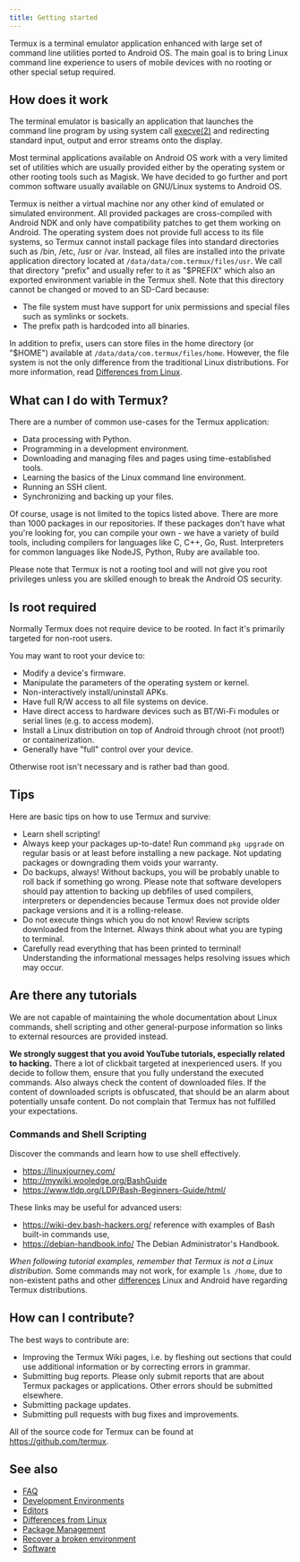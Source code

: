 ```yaml
---
title: Getting started
---
```


Termux is a terminal emulator application enhanced with large set of
command line utilities ported to Android OS. The main goal is to bring
Linux command line experience to users of mobile devices with no rooting
or other special setup required.

## How does it work

The terminal emulator is basically an application that launches the
command line program by using system call
[execve(2)](https://www.man7.org/linux/man-pages/man2/execve.2.html) and
redirecting standard input, output and error streams onto the display.

Most terminal applications available on Android OS work with a very
limited set of utilities which are usually provided either by the
operating system or other rooting tools such as Magisk. We have decided
to go further and port common software usually available on GNU/Linux
systems to Android OS.

Termux is neither a virtual machine nor any other kind of emulated or
simulated environment. All provided packages are cross-compiled with
Android NDK and only have compatibility patches to get them working on
Android. The operating system does not provide full access to its file
systems, so Termux cannot install package files into standard
directories such as /bin, /etc, /usr or /var. Instead, all files are
installed into the private application directory located at
`/data/data/com.termux/files/usr`. We call that directory "prefix"
and usually refer to it as "$PREFIX" which also an exported
environment variable in the Termux shell. Note that this directory
cannot be changed or moved to an SD-Card because:

- The file system must have support for unix permissions and special
  files such as symlinks or sockets.
- The prefix path is hardcoded into all binaries.

In addition to prefix, users can store files in the home directory (or
"$HOME") available at `/data/data/com.termux/files/home`. However, the
file system is not the only difference from the traditional Linux
distributions. For more information, read [Differences from Linux](
differences-from-linux).

## What can I do with Termux?

There are a number of common use-cases for the Termux application:

- Data processing with Python.
- Programming in a development environment.
- Downloading and managing files and pages using time-established
  tools.
- Learning the basics of the Linux command line environment.
- Running an SSH client.
- Synchronizing and backing up your files.

  
Of course, usage is not limited to the topics listed above. There are
more than 1000 packages in our repositories. If these packages don't
have what you're looking for, you can compile your own - we have a
variety of build tools, including compilers for languages like C, C++,
Go, Rust. Interpreters for common languages like NodeJS, Python, Ruby
are available too.

Please note that Termux is not a rooting tool and will not give you root
privileges unless you are skilled enough to break the Android OS
security.

## Is root required

Normally Termux does not require device to be rooted. In fact it's
primarily targeted for non-root users.

You may want to root your device to:

- Modify a device's firmware.
- Manipulate the parameters of the operating system or kernel.
- Non-interactively install/uninstall APKs.
- Have full R/W access to all file systems on device.
- Have direct access to hardware devices such as BT/Wi-Fi modules or
  serial lines (e.g. to access modem).
- Install a Linux distribution on top of Android through chroot (not
  proot!) or containerization.
- Generally have "full" control over your device.

  
Otherwise root isn't necessary and is rather bad than good.

## Tips

Here are basic tips on how to use Termux and survive:

- Learn shell scripting!
- Always keep your packages up-to-date! Run command `pkg upgrade` on
  regular basis or at least before installing a new package. Not
  updating packages or downgrading them voids your warranty.
- Do backups, always! Without backups, you will be probably unable to
  roll back if something go wrong. Please note that software
  developers should pay attention to backing up debfiles of used
  compilers, interpreters or dependencies because Termux does not
  provide older package versions and it is a rolling-release.
- Do not execute things which you do not know! Review scripts
  downloaded from the Internet. Always think about what you are typing
  to terminal.
- Carefully read everything that has been printed to terminal!
  Understanding the informational messages helps resolving issues
  which may occur.

## Are there any tutorials

We are not capable of maintaining the whole documentation about Linux
commands, shell scripting and other general-purpose information so links
to external resources are provided instead.

**We strongly suggest that you avoid YouTube tutorials, especially
related to hacking.** There a lot of clickbait targeted at inexperienced
users. If you decide to follow them, ensure that you fully understand
the executed commands. Also always check the content of downloaded
files. If the content of downloaded scripts is obfuscated, that should
be an alarm about potentially unsafe content. Do not complain that
Termux has not fulfilled your expectations.

### Commands and Shell Scripting

Discover the commands and learn how to use shell effectively.

- https://linuxjourney.com/
- http://mywiki.wooledge.org/BashGuide
- https://www.tldp.org/LDP/Bash-Beginners-Guide/html/

These links may be useful for advanced users:

- https://wiki-dev.bash-hackers.org/ reference with examples of Bash
  built-in commands use,
- https://debian-handbook.info/ The Debian Administrator's Handbook.

*When following tutorial examples, remember that Termux is not a Linux
distribution.* Some commands may not work, for example `ls /home`, due
to non-existent paths and other
[differences](differences-from-linux) Linux and Android have
regarding Termux distributions.

## How can I contribute?

The best ways to contribute are:

- Improving the Termux Wiki pages, i.e. by fleshing out sections that
  could use additional information or by correcting errors in grammar.
- Submitting bug reports. Please only submit reports that are about
  Termux packages or applications. Other errors should be submitted
  elsewhere.
- Submitting package updates.
- Submitting pull requests with bug fixes and improvements.

  
All of the source code for Termux can be found at
https://github.com/termux.

## See also

- [FAQ](faq)
- [Development Environments](development-environments)
- [Editors](editors)
- [Differences from Linux](differences-from-linux)
- [Package Management](package-management)
- [Recover a broken
  environment](recover-a-broken-environment)
- [Software](software)
